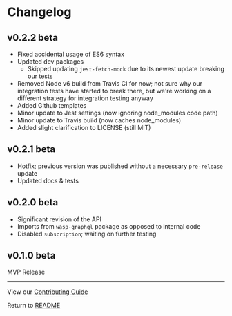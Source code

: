# Changelog

## v0.2.2 beta

- Fixed accidental usage of ES6 syntax
- Updated dev packages
  - Skipped updating `jest-fetch-mock` due to its newest update breaking our tests
- Removed Node v6 build from Travis CI for now; not sure why our integration tests have started to break there, but we're working on a different strategy for integration testing anyway
- Added Github templates
- Minor update to Jest settings (now ignoring node_modules code path)
- Minor update to Travis build (now caches node_modules)
- Added slight clarification to LICENSE (still MIT)

## v0.2.1 beta

- Hotfix; previous version was published without a necessary `pre-release` update
- Updated docs & tests

## v0.2.0 beta

- Significant revision of the API
- Imports from `wasp-graphql` package as opposed to internal code
- Disabled `subscription`; waiting on further testing

## v0.1.0 beta

MVP Release

---

View our [Contributing Guide](CONTRIBUTING.md)

Return to [README](README.md)
